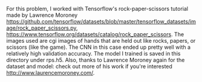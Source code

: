 For this problem, I worked with Tensorflow's rock-paper-scissors tutorial made by Lawrence Moroney https://github.com/tensorflow/datasets/blob/master/tensorflow_datasets/image/rock_paper_scissors.py, https://www.tensorflow.org/datasets/catalog/rock_paper_scissors. The images used are cgi images of hands that are held out like rocks, papers, or scissors (like the game). The CNN in this case ended up pretty well with a relatively high validation accuracy. The model I trained is saved in this directory under rps.h5. Also, thanks to Lawrence Moroney again for the dataset and model: check out more of his work if you're interested http://www.laurencemoroney.com/.
